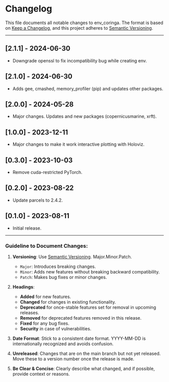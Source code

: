 # Changelog

This file documents all notable changes to env_coringa. The format is based on [Keep a Changelog](https://keepachangelog.com/en/1.0.0/), and this project adheres to [Semantic Versioning](https://semver.org/spec/v2.0.0.html).

---

## [2.1.1] - 2024-06-30

- Downgrade openssl to fix incompatibility bug while creating env.

## [2.1.0] - 2024-06-30

- Adds gee, cmashed, memory_profiler (pip) and updates other packages.

## [2.0.0] - 2024-05-28

- Major changes. Updates and new packages (copernicusmarine, xrft).

## [1.0.0] - 2023-12-11

- Major changes to make it work interactive plotting with Holoviz.

## [0.3.0] - 2023-10-03

- Remove cuda-restricted PyTorch.

## [0.2.0] - 2023-08-22

- Update parcels to 2.4.2.

## [0.1.0] - 2023-08-11

- Initial release.

---

### Guideline to Document Changes:

1. **Versioning**: Use [Semantic Versioning](https://semver.org/). Major.Minor.Patch.
    - `Major`: Introduces breaking changes.
    - `Minor`: Adds new features without breaking backward compatibility.
    - `Patch`: Makes bug fixes or minor changes.

2. **Headings**: 
    - **Added** for new features.
    - **Changed** for changes in existing functionality.
    - **Deprecated** for once-stable features set for removal in upcoming releases.
    - **Removed** for deprecated features removed in this release.
    - **Fixed** for any bug fixes.
    - **Security** in case of vulnerabilities.

3. **Date Format**: Stick to a consistent date format. YYYY-MM-DD is internationally recognized and avoids confusion.

4. **Unreleased**: Changes that are on the main branch but not yet released. Move these to a version number once the release is made.

5. **Be Clear & Concise**: Clearly describe what changed, and if possible, provide context or reasons.
